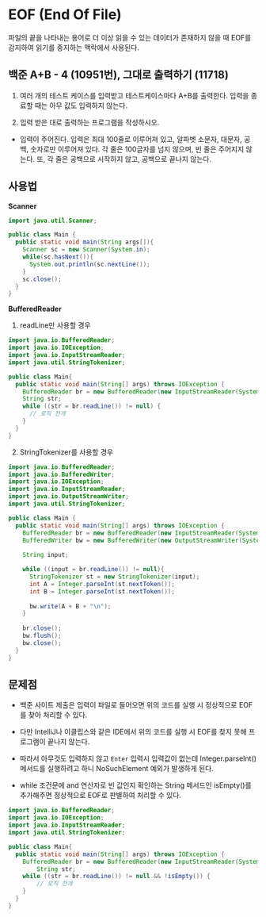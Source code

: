 # EOF (End Of File)
파일의 끝을 나타내는 용어로 더 이상 읽을 수 있는 데이터가 존재하지 않을 때 EOF를 감지하여 읽기를 중지하는 맥락에서 사용된다.

## 백준 A+B - 4 (10951번), 그대로 출력하기 (11718)
1. 여러 개의 테스트 케이스를 입력받고 테스트케이스마다 A+B를 출력한다. 입력을 종료할 때는 아무 값도 입력하지 않는다.

2. 입력 받은 대로 출력하는 프로그램을 작성하시오.
- 입력이 주어진다. 입력은 최대 100줄로 이루어져 있고, 알파벳 소문자, 대문자, 공백, 숫자로만 이루어져 있다. 각 줄은 100글자를 넘지 않으며, 빈 줄은 주어지지 않는다. 또, 각 줄은 공백으로 시작하지 않고, 공백으로 끝나지 않는다.


## 사용법
**Scanner**
```java
import java.util.Scanner;

public class Main {
  public static void main(String args[]){
    Scanner sc = new Scanner(System.in);
    while(sc.hasNext()){
      System.out.println(sc.nextLine());
    }
    sc.close();
  }
}
```

**BufferedReader**
1) readLine만 사용할 경우
```java
import java.io.BufferedReader;
import java.io.IOException;
import java.io.InputStreamReader;
import java.util.StringTokenizer;

public class Main{
  public static void main(String[] args) throws IOException {
    BufferedReader br = new BufferedReader(new InputStreamReader(System.in));
    String str;
    while ((str = br.readLine()) != null) {
      // 로직 전개 
    }
  }
}
```

2) StringTokenizer를 사용할 경우
```java
import java.io.BufferedReader;
import java.io.BufferedWriter;
import java.io.IOException;
import java.io.InputStreamReader;
import java.io.OutputStreamWriter;
import java.util.StringTokenizer;

public class Main {
  public static void main(String[] args) throws IOException {
    BufferedReader br = new BufferedReader(new InputStreamReader(System.in));
    BufferedWriter bw = new BufferedWriter(new OutputStreamWriter(System.out));
      
    String input;

    while ((input = br.readLine()) != null){
      StringTokenizer st = new StringTokenizer(input);
      int A = Integer.parseInt(st.nextToken());
      int B = Integer.parseInt(st.nextToken());
      
      bw.write(A + B + "\n");
    }
      
    br.close();
    bw.flush();
    bw.close();
  }
}
```

## 문제점
- 백준 사이트 제출은 입력이 파일로 들어오면 위의 코드를 실행 시 정상적으로 EOF를 찾아 처리할 수 있다. 

- 다만 IntelliJ나 이클립스와 같은 IDE에서 위의 코드를 실행 시 EOF를 찾지 못해 프로그램이 끝나지 않는다. 

- 따라서 아무것도 입력하지 않고 `Enter` 입력시 입력값이 없는데 Integer.parseInt() 메서드를 실행하려고 하니 NoSuchElement 예외가 발생하게 된다.

- while 조건문에 and 연산자로 빈 값인지 확인하는 String 메서드인 isEmpty()를 추가해주면 정상적으로 EOF로 판별하여 처리할 수 있다.


```java
import java.io.BufferedReader;
import java.io.IOException;
import java.io.InputStreamReader;
import java.util.StringTokenizer;

public class Main{
  public static void main(String[] args) throws IOException {
    BufferedReader br = new BufferedReader(new InputStreamReader(System.in));
        String str;
    while ((str = br.readLine()) != null && !isEmpty()) {
      	// 로직 전개 
    }
  }
}
```